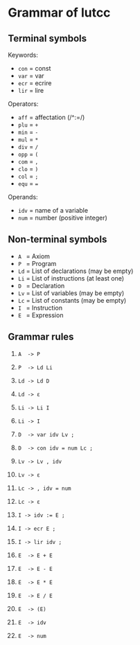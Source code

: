 Grammar of lutcc
================

Terminal symbols
----------------

Keywords:
+ `con` = const
+ `var` = var
+ `ecr` = ecrire
+ `lir` = lire 

Operators:
+ `aff` = affectation (/^:=/)
+ `plu` = `+`
+ `min` = `-`
+ `mul` = `*`
+ `div` = `/`
+ `opp` = `(`
+ `com` = `,`
+ `clo` = `)`
+ `col` = `;`
+ `equ` = `=`

Operands:
+ `idv` = name of a variable
+ `num` = number (positive integer)

Non-terminal symbols
--------------------

+ `A ` = Axiom
+ `P ` = Program
+ `Ld` = List of declarations (may be empty)
+ `Li` = List of instructions (at least one)
+ `D ` = Declaration
+ `Lv` = List of variables (may be empty)
+ `Lc` = List of constants (may be empty)
+ `I ` = Instruction
+ `E ` = Expression

Grammar rules
-------------

1.  `A  -> P`

2.  `P  -> Ld Li`
3.  `Ld -> Ld D`
4.  `Ld -> ε`
5.  `Li -> Li I`
6.  `Li -> I`

7.  `D  -> var idv Lv ;`
8.  `D  -> con idv = num Lc ;`
9.  `Lv -> Lv , idv`
10. `Lv -> ε`
11. `Lc -> , idv = num`
12. `Lc -> ε`

13. `I -> idv := E ;`
14. `I -> ecr E ;`
15. `I -> lir idv ;`

16. `E  -> E + E`
17. `E  -> E - E`
18. `E  -> E * E`
19. `E  -> E / E`
20. `E  -> (E)`
21. `E  -> idv`
22. `E  -> num`
